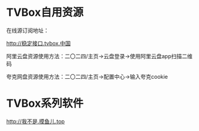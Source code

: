 # TVBox自用资源

在线源订阅地址：

http://稳定接口.tvbox.中国

阿里云盘资源使用方法：二〇二四/主页→云盘登录→使用阿里云盘app扫描二维码

夸克网盘资源使用方法：二〇二四/主页→配置中心→输入夸克cookie

# TVBox系列软件

http://我不是.摸鱼儿.top
